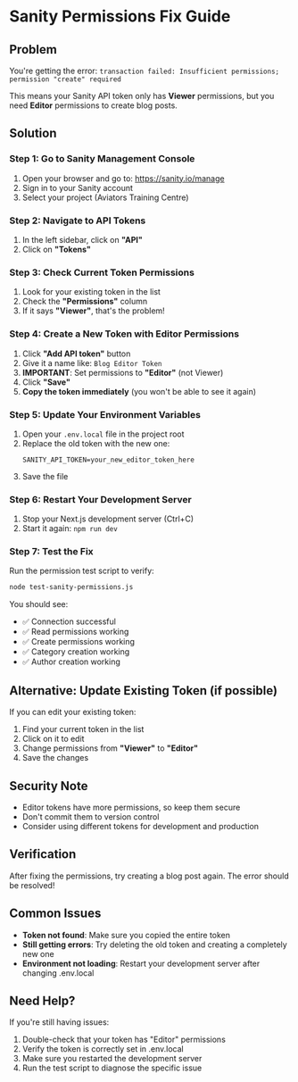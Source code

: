 # Sanity Permissions Fix Guide

## Problem
You're getting the error: `transaction failed: Insufficient permissions; permission "create" required`

This means your Sanity API token only has **Viewer** permissions, but you need **Editor** permissions to create blog posts.

## Solution

### Step 1: Go to Sanity Management Console
1. Open your browser and go to: https://sanity.io/manage
2. Sign in to your Sanity account
3. Select your project (Aviators Training Centre)

### Step 2: Navigate to API Tokens
1. In the left sidebar, click on **"API"**
2. Click on **"Tokens"**

### Step 3: Check Current Token Permissions
1. Look for your existing token in the list
2. Check the **"Permissions"** column
3. If it says **"Viewer"**, that's the problem!

### Step 4: Create a New Token with Editor Permissions
1. Click **"Add API token"** button
2. Give it a name like: `Blog Editor Token`
3. **IMPORTANT**: Set permissions to **"Editor"** (not Viewer)
4. Click **"Save"**
5. **Copy the token immediately** (you won't be able to see it again)

### Step 5: Update Your Environment Variables
1. Open your `.env.local` file in the project root
2. Replace the old token with the new one:
   ```
   SANITY_API_TOKEN=your_new_editor_token_here
   ```
3. Save the file

### Step 6: Restart Your Development Server
1. Stop your Next.js development server (Ctrl+C)
2. Start it again: `npm run dev`

### Step 7: Test the Fix
Run the permission test script to verify:
```bash
node test-sanity-permissions.js
```

You should see:
- ✅ Connection successful
- ✅ Read permissions working
- ✅ Create permissions working
- ✅ Category creation working
- ✅ Author creation working

## Alternative: Update Existing Token (if possible)
If you can edit your existing token:
1. Find your current token in the list
2. Click on it to edit
3. Change permissions from **"Viewer"** to **"Editor"**
4. Save the changes

## Security Note
- Editor tokens have more permissions, so keep them secure
- Don't commit them to version control
- Consider using different tokens for development and production

## Verification
After fixing the permissions, try creating a blog post again. The error should be resolved!

## Common Issues
- **Token not found**: Make sure you copied the entire token
- **Still getting errors**: Try deleting the old token and creating a completely new one
- **Environment not loading**: Restart your development server after changing .env.local

## Need Help?
If you're still having issues:
1. Double-check that your token has "Editor" permissions
2. Verify the token is correctly set in .env.local
3. Make sure you restarted the development server
4. Run the test script to diagnose the specific issue